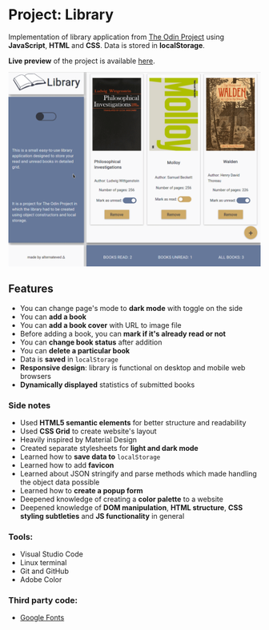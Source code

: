 # Project: Library

Implementation of library application from [The Odin Project](https://www.theodinproject.com/lessons/library) using **JavaScript**, **HTML** and **CSS**. Data is stored in **localStorage**.

**Live preview** of the project is available [here](https://alternateved.github.io/library/).

![Demo](images/Peek.gif)

## **Features**
* You can change page's mode to **dark mode** with toggle on the side
* You can **add a book**
* You can **add a book cover** with URL to image file
* Before adding a book, you can **mark if it's already read or not**
* You can **change book status** after addition
* You can **delete a particular book**
* Data is **saved** in `localStorage`
* **Responsive design**: library is functional on desktop and mobile web browsers
* **Dynamically displayed** statistics of submitted books


### **Side notes**
* Used **HTML5 semantic elements** for better structure and readability
* Used **CSS Grid** to create website's layout
* Heavily inspired by Material Design
* Created separate stylesheets for **light and dark mode**
* Learned how to **save data to** `localStorage`
* Learned how to add **favicon**
* Learned about JSON stringify and parse methods which made handling the object data possible
* Learned how to **create a popup form**
* Deepened knowledge of creating a **color palette** to a website
* Deepened knowledge of **DOM manipulation**, **HTML structure**, **CSS styling subtleties** and **JS functionality** in general


### **Tools:**
* Visual Studio Code
* Linux terminal
* Git and GitHub
* Adobe Color


### **Third party code:**
* [Google Fonts](https://fonts.google.com/)

